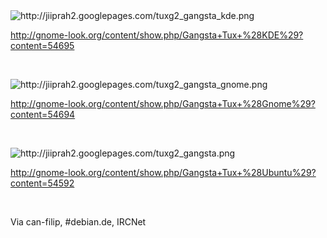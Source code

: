<html><body><img src="http://jiiprah2.googlepages.com/tuxg2_gangsta_kde.png" alt="http://jiiprah2.googlepages.com/tuxg2_gangsta_kde.png"><br>

<a href="http://gnome-look.org/content/show.php/Gangsta+Tux+%28KDE%29?content=54695">http://gnome-look.org/content/show.php/Gangsta+Tux+%28KDE%29?content=54695</a><br>

<br>

<img src="http://jiiprah2.googlepages.com/tuxg2_gangsta_gnome.png" alt="http://jiiprah2.googlepages.com/tuxg2_gangsta_gnome.png"><br>

<a href="http://gnome-look.org/content/show.php/Gangsta+Tux+%28Gnome%29?content=54694">http://gnome-look.org/content/show.php/Gangsta+Tux+%28Gnome%29?content=54694</a><br>

<br>

<img src="http://jiiprah2.googlepages.com/tuxg2_gangsta.png" alt="http://jiiprah2.googlepages.com/tuxg2_gangsta.png"><br>

<a href="http://gnome-look.org/content/show.php/Gangsta+Tux+%28Ubuntu%29?content=54592">http://gnome-look.org/content/show.php/Gangsta+Tux+%28Ubuntu%29?content=54592</a><br>

<br>

Via can-filip, #debian.de, IRCNet</body></html>